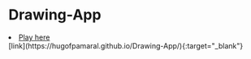 # Drawing-App
<li><a href="https://hugofpamaral.github.io/Drawing-App/">Play here</a></li>
[link](https://hugofpamaral.github.io/Drawing-App/){:target="_blank"}
